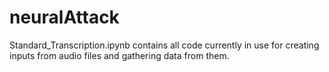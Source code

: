 # neuralAttack

Standard_Transcription.ipynb contains all code currently in use for creating inputs from audio files and gathering data from them.
